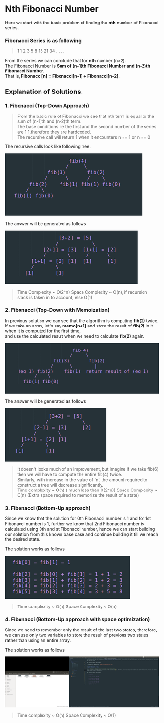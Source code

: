 # Nth Fibonacci Number
Here we start with the basic problem of finding the **nth** number of Fibonacci series.

### Fibonacci Series is as following
> 1 1 2 3 5 8 13 21 34 . . . .

From the series we can conclude that for **nth** number (n>2).<br />
The Fibonacci Number is **Sum of (n-1)th Fibonacci Number and (n-2)th Fibonacci Number**.<br />
That is, **Fibonacci[n] = Fibonacci[n-1] + Fibonacci[n-2]**.<br />

## Explanation of Solutions.
### 1. Fibonacci (Top-Down Approach)
> From the basic rule of Fibonacci we see that nth term is equal to the sum of (n-1)th and (n-2)th term.<br />
> The base conditions i.e the first and the second number of the series are 1 1,therefore they are hardcoded.<br />
> The recursive call will return 1 when it encounters n == 1 or n == 0

The recursive calls look like following tree.

![Fibonacci(4) expansion](images/Fib(4)%20Tree.png)

The answer will be generated as follows

![Fibonacci(4) expansion](images/Fib(4)%20Value%20Tree.png)

> Time Complexity ~ O(2^n)
> Space Complexity ~ O(n), if recursion stack is taken in to account, else O(1)

### 2. Fibonacci (Top-Down with Memoization)
In previous solution we can see that the algorithm is computing **fib(2)** twice.<br />
If we take an array, let's say **memo[n+1]** and store the result of **fib(2)** in it when it is computed for the first time,<br />
and use the calculated result when we need to calculate **fib(2)** again.<br />

![Fibonacci(4) expansion](images/Fib%20memo%201.png)

The answer will be generated as follows

![Fibonacci(4) expansion](images/Fib%20memo%202.png)

> It doesn't looks much of an improvement, but imagine if we take fib(6) then we will have to compute the entire fib(4) twice.<br />
> Similarly, with increase in the value of 'n', the amount required to construct a tree will decrease significantly.<br />
> Time complexity ~ O(n) ( much less than O(2^n))
> Space Complexity ~ O(n) (Extra space required to memorize the result of a state)

### 3. Fibonacci (Bottom-Up approach)
Since we know that the solution for 0th Fibonacci number is 1 and for 1st Fibonacci number is 1, further we know that 2nd Fibonacci number is calculated using 0th and st Fibonacci number, hence we can start building our solution from this known base case and continue building it till we reach the desired state.

The solution works as follows

![Fibonacci(4) generation](images/Fib%20BU%20array.png)

> Time complexity ~ O(n)
> Space Complexity ~ O(n)

### 4. Fibonacci (Bottom-Up approach with space optimization)
Since we need to remember only the result of the last two states, therefore, we can use only two variables to store the result of previous two states rather than using an entire array.

The solution works as follows
	
![Fibonacci(4) generation](images/Fib%20BU%20var.png)

> Time complexity ~ O(n)
> Space Complexity ~ O(1)